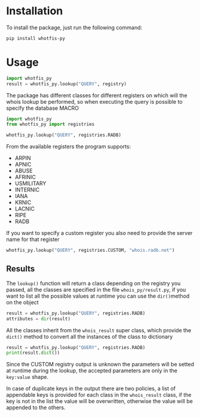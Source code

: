 # Installation
To install the package, just run the following command:
```bash
pip install whotfis-py
```
# Usage
```python
import whotfis_py
result = whotfis_py.lookup("QUERY", registry)
```
The package has different classes for different registers on which will the whois lookup be performed, so when executing the query is possible to specify the database MACRO

```python
import whotfis_py
from whotfis_py import registries

whotfis_py.lookup("QUERY", registries.RADB)
```
From the available registers the program supports:

- ARPIN
- APNIC
- ABUSE
- AFRINIC
- USMILITARY
- INTERNIC
- IANA
- KRNIC
- LACNIC
- RIPE
- RADB

If you want to specify a custom register you also need to provide the server name for that register 

```python
whotfis_py.lookup("QUERY", registries.CUSTOM, "whois.radb.net")
```

## Results
The `lookup()` function will return a class depending on the registry you passed, all the classes are specified in the file `whois_py/result.py`, if you want to list all the possible values at runtime you can use the `dir()`method on the object

```python
result = whotfis_py.lookup("QUERY", registries.RADB)
attributes = dir(result)
```

All the classes inherit from the `whois_result` super class, which provide the `dict()` method to convert all the instances of the class to dictionary
```python
result = whotfis_py.lookup("QUERY", registries.RADB)
print(result.dict())
```

Since the CUSTOM registry output is unknown the parameters will be setted at runtime during the lookup, the accepted parameters are only in the `key:value` shape.

In case of duplicate keys in the output there are two policies, a list of appendable keys is provided for each class in the `whois_result` class, if the key is not in the list the value will be overwritten, otherwise the value will be appended to the others.